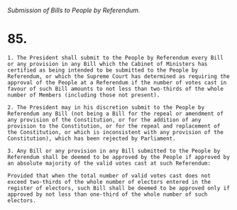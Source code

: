 *Submission of Bills to People by Referendum.*

# 85.

    1. The President shall submit to the People by Referendum every Bill or any provision in any Bill which the Cabinet of Ministers has certified as being intended to be submitted to the People by Referendum, or which the Supreme Court has determined as requiring the approval of the People at a Referendum if the number of votes cast in favour of such Bill amounts to not less than two-thirds of the whole number of Members (including those not present).

    2. The President may in his discretion submit to the People by Referendum any Bill (not being a Bill for the repeal or amendment of any provision of the Constitution, or for the addition of any provision to the Constitution, or for the repeal and replacement of the Constitution, or which is inconsistent with any provision of the Constitution), which has been rejected by Parliament.

    3. Any Bill or any provision in any Bill submitted to the People by Referendum shall be deemed to be approved by the People if approved by an absolute majority of the valid votes cast at such Referendum:

    Provided that when the total number of valid votes cast does not exceed two-thirds of the whole number of electors entered in the register of electors, such Bill shall be deemed to be approved only if approved by not less than one-third of the whole number of such electors.